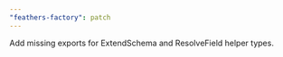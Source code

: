 ```yaml
---
"feathers-factory": patch
---
```


Add missing exports for ExtendSchema and ResolveField helper types.
